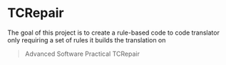 # TCRepair

The goal of this project is to create a rule-based code to code translator only requiring a set of rules it builds the translation on

> Advanced Software Practical TCRepair
